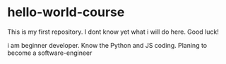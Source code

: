 # hello-world-course
This is my first repository. I dont know yet what i will do here. Good luck!


i am beginner developer. Know the Python and JS coding. Planing to become a software-engineer
